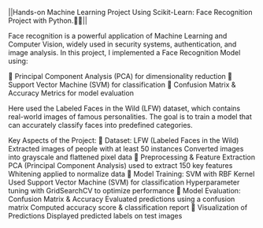 ||Hands-on Machine Learning Project Using Scikit-Learn: Face Recognition Project with Python.👩‍💻|| 

Face recognition is a powerful application of Machine Learning and Computer Vision, widely used in security systems, authentication, and image analysis. In this project, I implemented a Face Recognition Model using:

🔸 Principal Component Analysis (PCA) for dimensionality reduction
🔸 Support Vector Machine (SVM) for classification
🔸 Confusion Matrix & Accuracy Metrics for model evaluation

Here used the Labeled Faces in the Wild (LFW) dataset, which contains real-world images of famous personalities. The goal is to train a model that can accurately classify faces into predefined categories.

 Key Aspects of the Project:
🔰 Dataset: LFW (Labeled Faces in the Wild)
Extracted images of people with at least 50 instances
Converted images into grayscale and flattened pixel data
🔰 Preprocessing & Feature Extraction
PCA (Principal Component Analysis) used to extract 150 key features
Whitening applied to normalize data
🔰 Model Training: SVM with RBF Kernel
Used Support Vector Machine (SVM) for classification
Hyperparameter tuning with GridSearchCV to optimize performance
🔰 Model Evaluation: Confusion Matrix & Accuracy
Evaluated predictions using a confusion matrix
Computed accuracy score & classification report
🔰 Visualization of Predictions
Displayed predicted labels on test images
